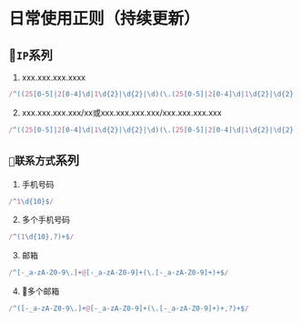 # 日常使用正则（持续更新）
## `IP`系列
1. xxx.xxx.xxx.xxxx 
```js
/^((25[0-5]|2[0-4]\d|1\d{2}|\d{2}|\d)(\.(25[0-5]|2[0-4]\d|1\d{2}|\d{2}|\d)){3}$/g
```
2. xxx.xxx.xxx.xxx/xx或xxx.xxx.xxx.xxx/xxx.xxx.xxx.xxx
```js
/^((25[0-5]|2[0-4]\d|1\d{2}|\d{2}|\d)(\.(25[0-5]|2[0-4]\d|1\d{2}|\d{2}|\d)){3}\/\d{1,2})$|^((25[0-5]|2[0-4]\d|1\d{2}|\d{2}|\d)(\.(25[0-5]|2[0-4]\d|1\d{2}|\d{2}|\d)){3}\/(25[0-5]|2[0-4]\d|1\d{2}|\d{2}|\d)(\.(25[0-5]|2[0-4]\d|1\d{2}|\d{2}|\d)){3})$/g
```
## `联系方式`系列 
1. 手机号码
```js
/^1\d{10}$/
```
2. 多个手机号码 
```js
/^(1\d{10},?)+$/
```
3. 邮箱
```js
/^[-_a-zA-Z0-9\.]+@[-_a-zA-Z0-9]+(\.[-_a-zA-Z0-9]+)+$/
```
4. 多个邮箱
```js
/^([-_a-zA-Z0-9\.]+@[-_a-zA-Z0-9]+(\.[-_a-zA-Z0-9]+)+,?)+$/
```